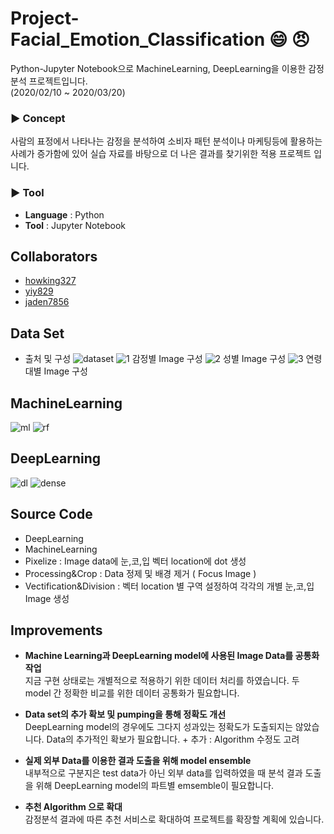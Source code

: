 # Project-Facial_Emotion_Classification :smile: :angry: 

Python-Jupyter Notebook으로 MachineLearning, DeepLearning을 이용한 감정분석 프로젝트입니다.  
(2020/02/10 ~ 2020/03/20)

### ▶ Concept
사람의 표정에서 나타나는 감정을 분석하여 소비자 패턴 분석이나 마케팅등에 활용하는 사례가 증가함에 있어 실습 자료를 바탕으로 더 나은 결과를 찾기위한 적용 프로젝트 입니다.

### ▶ Tool
- **Language** : Python  
- **Tool** : Jupyter Notebook

## Collaborators
- [howking327](https://github.com/howking327)
- [yiy829](https://github.com/yiy829)
- [jaden7856](https://github.com/jaden7856)


## Data Set
- 출처 및 구성
![dataset](https://user-images.githubusercontent.com/57980363/78030703-75b3d180-739d-11ea-97c6-3216bd265827.PNG)
![1](https://user-images.githubusercontent.com/57980363/78030749-8a906500-739d-11ea-9b6e-55f4eaa1274c.PNG)
감정별 Image 구성
![2](https://user-images.githubusercontent.com/57980363/78030768-9419cd00-739d-11ea-8a04-700f195ca194.PNG)
성별 Image 구성
![3](https://user-images.githubusercontent.com/57980363/78030784-9b40db00-739d-11ea-9709-e5f211fe9757.PNG)
연령대별 Image 구성

## MachineLearning
![ml](https://user-images.githubusercontent.com/57980363/78032546-21f6b780-73a0-11ea-9460-2b613403ca90.PNG)
![rf](https://user-images.githubusercontent.com/57980363/78031157-1d310400-739e-11ea-8054-051fa6800075.png)

## DeepLearning
![dl](https://user-images.githubusercontent.com/57980363/78032548-23c07b00-73a0-11ea-865f-e9f7e3d42fef.PNG)
![dense](https://user-images.githubusercontent.com/57980363/78032597-389d0e80-73a0-11ea-8889-73039cb08071.png)

## Source Code
- DeepLearning
- MachineLearning
- Pixelize : Image data에 눈,코,입 벡터 location에 dot 생성
- Processing&Crop : Data 정제 및 배경 제거 ( Focus Image )
- Vectification&Division : 벡터 location 별 구역 설정하여 각각의 개별 눈,코,입 Image 생성 
  
## Improvements
  
- **Machine Learning과 DeepLearning model에 사용된 Image Data를 공통화 작업**  
지금 구현 상태로는 개별적으로 적용하기 위한 데이터 처리를 하였습니다. 두 model 간 정확한 비교를 위한 데이터 공통화가 필요합니다.
  
- **Data set의 추가 확보 및 pumping을 통해 정확도 개선**  
DeepLearning model의 경우에도 그다지 성과있는 정확도가 도출되지는 않았습니다. Data의 추가적인 확보가 필요합니다. + 추가 : Algorithm 수정도 고려

- **실제 외부 Data를 이용한 결과 도출을 위해 model ensemble**  
내부적으로 구분지은 test data가 아닌 외부 data를 입력하였을 때 분석 결과 도출을 위해 DeepLearning model의 파트별 emsemble이 필요합니다.

- **추천 Algorithm 으로 확대**  
감정분석 결과에 따른 추천 서비스로 확대하여 프로젝트를 확장할 계획에 있습니다.
